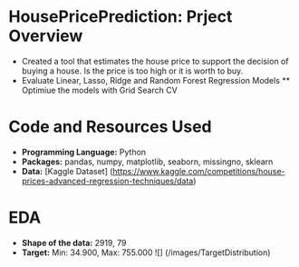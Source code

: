 # HousePricePrediction: Prject Overview

* Created a tool that estimates the house price to support the decision of buying a house. Is the price is too high or it is worth to buy.
* Evaluate Linear, Lasso, Ridge and Random Forest Regression Models
** Optimiue the models with Grid Search CV

# Code and Resources Used

* **Programming Language:** Python
* **Packages:** pandas, numpy, matplotlib, seaborn, missingno, sklearn
* **Data:** [Kaggle Dataset] (https://www.kaggle.com/competitions/house-prices-advanced-regression-techniques/data)

# EDA

* **Shape of the data:** 2919, 79
* **Target:** Min: 34.900, Max: 755.000
![] (/images/TargetDistribution)



